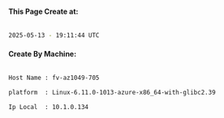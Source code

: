 
   
#### This Page Create at:

```bash

2025-05-13 - 19:11:44 UTC

```

#### Create By Machine:

```bash

Host Name : fv-az1049-705

platform  : Linux-6.11.0-1013-azure-x86_64-with-glibc2.39

Ip Local  : 10.1.0.134

```

